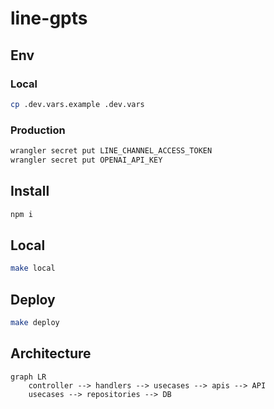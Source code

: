 # line-gpts

## Env

### Local

```bash
cp .dev.vars.example .dev.vars
```

### Production
```bash
wrangler secret put LINE_CHANNEL_ACCESS_TOKEN
wrangler secret put OPENAI_API_KEY
```

## Install

```bash
npm i
```

## Local

```bash
make local
```

## Deploy

```bash
make deploy
```

## Architecture

```mermaid
graph LR
	controller --> handlers --> usecases --> apis --> API
	usecases --> repositories --> DB
```
